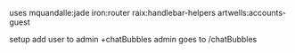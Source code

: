 uses
	mquandalle:jade
	iron:router
	raix:handlebar-helpers
	artwells:accounts-guest

setup
	add user to admin
	+chatBubbles
	admin goes to /chatBubbles